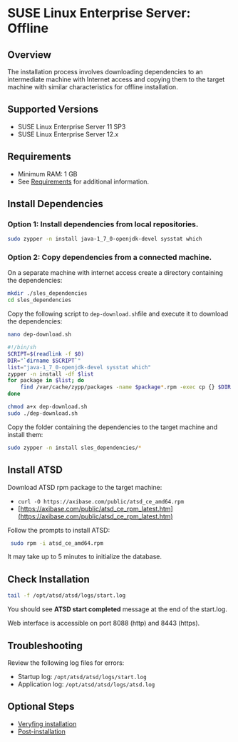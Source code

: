 # SUSE Linux Enterprise Server: Offline

## Overview

The installation process involves downloading dependencies to an intermediate machine with Internet access
and copying them to the target machine with similar characteristics for offline installation. 

## Supported Versions

- SUSE Linux Enterprise Server 11 SP3
- SUSE Linux Enterprise Server 12.x

## Requirements

- Minimum RAM: 1 GB 
- See [Requirements](../administration/requirements.md "ATSD Requirements") for additional information.

## Install Dependencies

### Option 1: Install dependencies from local repositories.

```sh
sudo zypper -n install java-1_7_0-openjdk-devel sysstat which
```

### Option 2: Copy dependencies from a connected machine.

On a separate machine with internet access create a directory containing the dependencies:

```sh
mkdir ./sles_dependencies
cd sles_dependencies
```

Copy the following script to `dep-download.sh`file and execute it to download the dependencies:

```sh
nano dep-download.sh
```

```sh
#!/bin/sh
SCRIPT=$(readlink -f $0)
DIR="`dirname $SCRIPT`"
list="java-1_7_0-openjdk-devel sysstat which"
zypper -n install -df $list
for package in $list; do
    find /var/cache/zypp/packages -name $package*.rpm -exec cp {} $DIR \;
done
```

```sh
chmod a+x dep-download.sh
sudo ./dep-download.sh
```

Copy the folder containing the dependencies to the target machine and install them:

```sh
sudo zypper -n install sles_dependencies/*
```

## Install ATSD

Download ATSD rpm package to the target machine:

* `curl -O https://axibase.com/public/atsd_ce_amd64.rpm`
* [https://axibase.com/public/atsd_ce_rpm_latest.htm](https://axibase.com/public/atsd_ce_rpm_latest.htm)

Follow the prompts to install ATSD:

```sh
 sudo rpm -i atsd_ce_amd64.rpm                                  
```

It may take up to 5 minutes to initialize the database.

## Check Installation

```sh
tail -f /opt/atsd/atsd/logs/start.log                                   
```

You should see **ATSD start completed** message at the end of the start.log.

Web interface is accessible on port 8088 (http) and 8443 (https).

## Troubleshooting

Review the following log files for errors:

* Startup log: `/opt/atsd/atsd/logs/start.log`
* Application log: `/opt/atsd/atsd/logs/atsd.log`

## Optional Steps

- [Veryfing installation](veryfing-installation.md)
- [Post-installation](post-installation.md)
